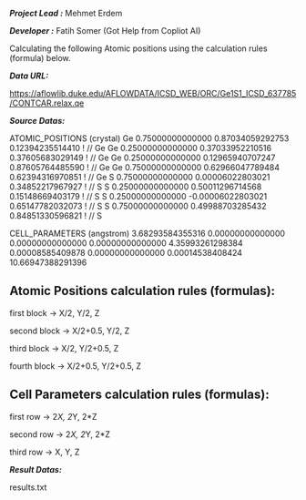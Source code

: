 **_Project Lead :_** Mehmet Erdem

**_Developer    :_** Fatih Somer (Got Help from Copliot AI)

Calculating the following Atomic positions using the calculation rules (formula) below.


**_Data URL:_**

https://aflowlib.duke.edu/AFLOWDATA/ICSD_WEB/ORC/Ge1S1_ICSD_637785/CONTCAR.relax.qe


**_Source Datas:_**

ATOMIC_POSITIONS (crystal)
  Ge      0.75000000000000   0.87034059292753   0.12394235514410  ! // Ge 
  Ge      0.25000000000000   0.37033952210516   0.37605683029149  ! // Ge 
  Ge      0.25000000000000   0.12965940707247   0.87605764485590  ! // Ge 
  Ge      0.75000000000000   0.62966047789484   0.62394316970851  ! // Ge 
  S       0.75000000000000   0.00006022803021   0.34852217967927  ! // S 
  S       0.25000000000000   0.50011296714568   0.15148669403179  ! // S 
  S       0.25000000000000  -0.00006022803021   0.65147782032073  ! // S 
  S       0.75000000000000   0.49988703285432   0.84851330596821  ! // S 
  
CELL_PARAMETERS (angstrom)
   3.68293584355316   0.00000000000000   0.00000000000000
   0.00000000000000   4.35993261298384   0.00008585409878
   0.00000000000000   0.00014538408424  10.66947388291396



Atomic Positions calculation rules (formulas):
----------------------------------------------

first block  -> X/2, Y/2, Z

second block -> X/2+0.5, Y/2, Z

third block  -> X/2, Y/2+0.5, Z

fourth block -> X/2+0.5, Y/2+0.5, Z



Cell Parameters calculation rules (formulas):
---------------------------------------------

first row  -> 2*X, 2*Y, 2*Z

second row -> 2*X, 2*Y, 2*Z

third row  -> X, Y, Z



**_Result Datas:_**


results.txt
